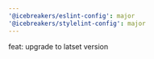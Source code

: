 ```yaml
---
'@icebreakers/eslint-config': major
'@icebreakers/stylelint-config': major
---
```


feat: upgrade to latset version
